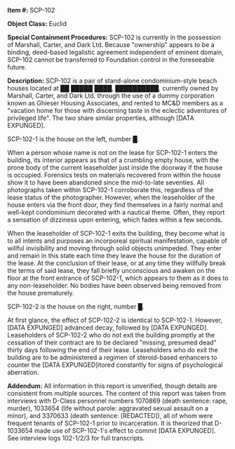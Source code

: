 **Item #:** SCP-102

**Object Class:** Euclid

**Special Containment Procedures:** SCP-102 is currently in the possession of Marshall, Carter, and Dark Ltd. Because "ownership" appears to be a binding, deed-based legalistic agreement independent of eminent domain, SCP-102 cannot be transferred to Foundation control in the foreseeable future.

**Description:** SCP-102 is a pair of stand-alone condominium-style beach houses located at ██ █████ ████, ██████████, currently owned by Marshall, Carter, and Dark Ltd. through the use of a dummy corporation known as Ghieser Housing Associates, and rented to MC&D members as a "vacation home for those with discerning taste in the eclectic adventures of privileged life". The two share similar properties, although \[DATA EXPUNGED\].

SCP-102-1 is the house on the left, number █.

When a person whose name is not on the lease for SCP-102-1 enters the building, its interior appears as that of a crumbling empty house, with the prone body of the current leaseholder just inside the doorway if the house is occupied. Forensics tests on materials recovered from within the house show it to have been abandoned since the mid-to-late seventies. All photographs taken within SCP-102-1 corroborate this, regardless of the lease status of the photographer. However, when the leaseholder of the house enters via the front door, they find themselves in a fairly normal and well-kept condominium decorated with a nautical theme. Often, they report a sensation of dizziness upon entering, which fades within a few seconds.

When the leaseholder of SCP-102-1 exits the building, they become what is to all intents and purposes an incorporeal spiritual manifestation, capable of willful invisibility and moving through solid objects unimpeded. They enter and remain in this state each time they leave the house for the duration of the lease. At the conclusion of their lease, or at any time they willfully break the terms of said lease, they fall briefly unconscious and awaken on the floor at the front entrance of SCP-102-1, which appears to them as it does to any non-leaseholder. No bodies have been observed being removed from the house prematurely.

SCP-102-2 is the house on the right, number █.

At first glance, the effect of SCP-102-2 is identical to SCP-102-1. However, \[DATA EXPUNGED\] advanced decay, followed by \[DATA EXPUNGED\]. Leaseholders of SCP-102-2 who do not exit the building promptly at the cessation of their contract are to be declared "missing, presumed dead" thirty days following the end of their lease. Leaseholders who do exit the building are to be administered a regimen of steroid-based enhancers to counter the \[DATA EXPUNGED\]itored constantly for signs of psychological aberration.

**Addendum:** All information in this report is unverified, though details are consistent from multiple sources. The content of this report was taken from interviews with D-Class personnel numbers 1070869 (death sentence: rape, murder), 1033654 (life without parole: aggravated sexual assault on a minor), and 3370633 (death sentence: \[REDACTED\]), all of whom were frequent tenants of SCP-102-1 prior to incarceration. It is theorized that D-1033654 made use of SCP-102-1's effect to commit \[DATA EXPUNGED\]. See interview logs 102-1/2/3 for full transcripts.